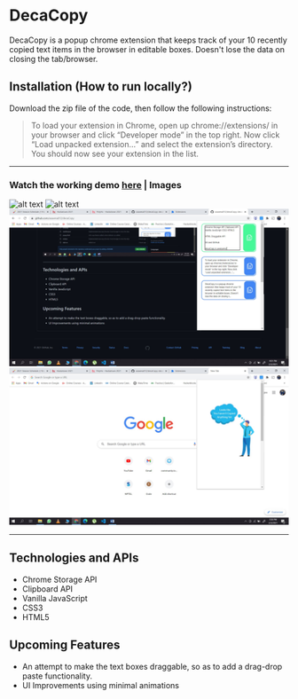 # DecaCopy

DecaCopy is a popup chrome extension that keeps track of your 10 recently copied text items in the browser in editable boxes. Doesn't lose the data on closing the tab/browser.


## Installation (How to run locally?)

Download the zip file of the code, then follow the following instructions:

> To load your extension in Chrome, open up chrome://extensions/ in your browser and click “Developer mode” in the top right. Now click “Load unpacked extension…” and select the extension’s directory. You should now see your extension in the list.

---
### Watch the working demo [here](https://www.youtube.com/watch?v=2ABCHB2TIlg) | Images 

![alt text](docs/screenshot1.jpg)
![alt text](docs/screenshot2.jpg)
![alt text](docs/screenshot3.jpg)
![alt text](docs/homePage.jpg)

---


## Technologies and APIs 
- Chrome Storage API
- Clipboard API
- Vanilla JavaScript
- CSS3
- HTML5

## Upcoming Features

- An attempt to make the text boxes draggable, so as to add a drag-drop paste functionality.
- UI Improvements using minimal animations
